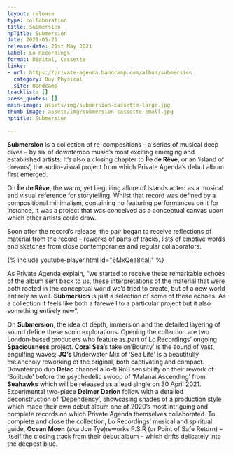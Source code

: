 ```yaml
---
layout: release
type: collaboration
title: Submersion
hpTitle: Submersion
date: 2021-05-21
release-date: 21st May 2021
label: Lo Recordings
format: Digital, Cassette
links:
- url: https://private-agenda.bandcamp.com/album/submersion
  category: Buy Physical
  site: Bandcamp
tracklist: []
press_quotes: []
main-image: assets/img/submersion-cassette-large.jpg
thumb-image: assets/img/submersion-cassette-small.jpg
hptitle: Submersion

---
```

**Submersion** is a collection of re-compositions – a series of musical deep dives – by six of downtempo music’s most exciting emerging and established artists. It’s also a closing chapter to **Île de Rêve**, or an ‘island of dreams’, the audio-visual project from which Private Agenda’s debut album first emerged.

On **Île de Rêve**, the warm, yet beguiling allure of islands acted as a musical and visual reference for storytelling. Whilst that record was defined by a compositional minimalism, containing no featuring performances on it for instance, it was a project that was conceived as a conceptual canvas upon which other artists could draw.

Soon after the record’s release, the pair began to receive reflections of material from the record – reworks of parts of tracks, lists of emotive words and sketches from close contemporaries and regular collaborators.

{% include youtube-player.html id="6MxQea84alI" %}

As Private Agenda explain, “we started to receive these remarkable echoes of the album sent back to us, these interpretations of the material that were both rooted in the conceptual world we’d tried to create, but of a new world entirely as well. **Submersion** is just a selection of some of these echoes. As a collection it feels like both a farewell to a particular project but it also something entirely new”.

On **Submersion**, the idea of depth, immersion and the detailed layering of sound define these sonic explorations. Opening the collection are two London-based producers who feature as part of Lo Recordings’ ongoing **Spaciousness** project. **Coral Sea**’s take on‘Bounty’ is the sound of vast, engulfing waves; **JQ’s** Underwater Mix of ‘Sea Life’ is a beautifully melancholy reworking of the original, both captivating and compact. Downtempo duo **Delac** channel a lo-fi RnB sensibility on their rework of ‘Solitude’ before the psychedelic swoop of ‘Malanai Ascending’ from **Seahawks** which will be released as a lead single on 30 April 2021. Experimental two-piece **Delmer Darion** follow with a detailed deconstruction of ‘Dependency’, showcasing shades of a production style which made their own debut album one of 2020’s most intriguing and complete records on which Private Agenda themselves collaborated. To complete and close the collection, Lo Recordings’ musical and spiritual guide, **Ocean Moon** (aka Jon Tye)reworks P.S.R (or Point of Safe Return) – itself the closing track from their debut album – which drifts delicately into the deepest blue.